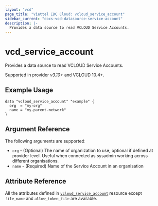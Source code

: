 ```yaml
---
layout: "vcd"
page_title: "Viettel IDC Cloud: vcloud_service_account"
sidebar_current: "docs-vcd-datasource-service-account"
description: |-
  Provides a data source to read VCLOUD Service Accounts.
---
```


# vcd\_service\_account

Provides a data source to read VCLOUD Service Accounts.

Supported in provider *v3.10+* and VCLOUD 10.4+.

## Example Usage

```hcl
data "vcloud_service_account" "example" {
  org  = "my-org"
  name = "my-parent-network"
}
```

## Argument Reference

The following arguments are supported:

* `org` - (Optional) The name of organization to use, optional if defined at provider level. Useful
  when connected as sysadmin working across different organisations.
* `name` - (Required) Name of the Service Account in an organisation

## Attribute Reference

All the attributes defined in [`vcloud_service_account`](/providers/terraform-viettelidc/vcloud/latest/docs/resources/service_account)
resource except `file_name` and `allow_token_file` are available.

